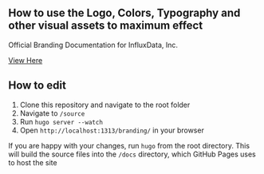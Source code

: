 ## How to use the Logo, Colors, Typography and other visual assets to maximum effect

Official Branding Documentation for InfluxData, Inc.

[View Here](http://influxdata.github.io/branding/index.html)

## How to edit

1. Clone this repository and navigate to the root folder
2. Navigate to `/source`
3. Run `hugo server --watch`
4. Open `http://localhost:1313/branding/` in your browser

If you are happy with your changes, run `hugo` from the root directory. This will build the source files into the `/docs` directory, which GitHub Pages uses to host the site
